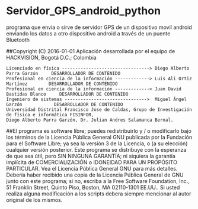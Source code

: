 # Servidor_GPS_android_python
programa que envia o sirve de servidor GPS de un dispositivo movil android enviando los datos a otro dispositivo android a través de un puente Bluetooth

##Copyright (C) 2016-01-01  Aplicación desarrollada por el equipo de HACKVISION, Bogotá D.C.; Colombia

	Licenciado en física ---------------------------------> Diego Alberto Parra Garzón     DESARROLLADOR DE CONTENIDO 
	Profesional en ciencia de la información -------------> Luis Ali Ortiz Martínez        DESARROLLADOR DE CONTENIDO  
	Profesional en ciencia de la información -------------> Juan David Bastidas Blanco     DESARROLLADOR DE CONTENIDO
	Ingeniero de sistemas ------------------------------->  Miguel Ángel Garzón            DESARROLLADOR DE CONTENIDO
 	Universidad Distrital Francisco Jose de Caldas, Grupo de Investigación de física e informática FISINFOR, 
	Diego Alberto Parra Garzón, Dr. Julian Andres Salamanca Bernal.

##El programa  es software libre; puedes redistribuirlo y / o modificarlo bajo los términos de la Licencia Pública General GNU publicada por la Fundación para el Software Libre; ya sea la versión 3 de la Licencia, o (a su elección) cualquier versión posterior. 
Este programa se distribuye con la esperanza de que sea útil, pero SIN NINGUNA GARANTÍA; ni siquiera la garantía implícita de COMERCIALIZACIÓN o IDONEIDAD PARA UN PROPÓSITO PARTICULAR. Vea el Licencia Pública General GNU para más detalles. 
Debería haber recibido una copia de la Licencia Pública General de GNU junto con este programa; si no, escriba a la Free Software Foundation, Inc., 51 Franklin Street, Quinto Piso, Boston, MA 02110-1301 EE.UU..
Si usted realiza alguna modificación a los scripts debera siempre mencionar al autor original de los mismos.




